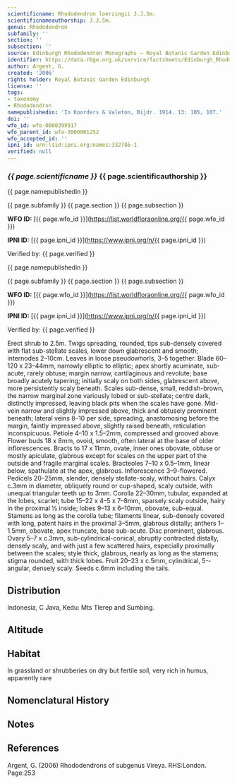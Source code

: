 ```yaml
---
scientificname: Rhododendron loerzingii J.J.Sm.
scientificnameauthorship: J.J.Sm.
genus: Rhododendron
subfamily: ''
section: ''
subsection: ''
source: Edinburgh Rhododendron Monographs – Royal Botanic Garden Edinburgh
identifier: https://data.rbge.org.uk/service/factsheets/Edinburgh_Rhododendron_Monographs.xhtml
author: Argent, G.
created: '2006'
rights holder: Royal Botanic Garden Edinburgh
license: ''
tags:
- taxonomy
- Rhododendron
namepublishedin: 'In Koorders & Valeton, Bijdr. 1914. 13: 105, 107.'
doi: ''
wfo_id: wfo-0000399917
wfo_parent_id: wfo-3000001252
wfo_accepted_id: ''
ipni_id: urn:lsid:ipni.org:names:332786-1
verified: null
---
```

### _{{ page.scientificname }}_ {{ page.scientificauthorship }}
 {{ page.namepublishedin }}

{{ page.subfamily }} {{ page.section }} {{ page.subsection }}

**WFO ID:** [{{ page.wfo_id }}](https://list.worldfloraonline.org/{{ page.wfo_id }})

**IPNI ID:** [{{ page.ipni_id }}](https://www.ipni.org/n/{{ page.ipni_id }})

Verified by: {{ page.verified }}

 {{ page.namepublishedin }}

{{ page.subfamily }} {{ page.section }} {{ page.subsection }}

**WFO ID:** [{{ page.wfo_id }}](https://list.worldfloraonline.org/{{ page.wfo_id }})

**IPNI ID:** [{{ page.ipni_id }}](https://www.ipni.org/n/{{ page.ipni_id }})

Verified by: {{ page.verified }}



Erect shrub to 2.5m. Twigs spreading, rounded, tips sub-densely covered with flat sub-stellate scales, lower down glabrescent and smooth; internodes 2–10cm. Leaves in loose pseudowhorls, 3–5 together. Blade 60–120 x 23–44mm, narrowly elliptic to elliptic; apex shortly acuminate, sub-acute, rarely obtuse; margin narrow, cartilaginous and revolute; base broadly acutely tapering; initially scaly on both sides, glabrescent above, more persistently scaly beneath. Scales sub-dense, small, reddish-brown, the narrow marginal zone variously lobed or sub-stellate; centre dark, distinctly impressed, leaving black pits when the scales have gone. Mid-vein narrow and slightly impressed above, thick and obtusely prominent beneath; lateral veins 8–10 per side, spreading, anastomosing before the margin, faintly impressed above, slightly raised beneath, reticulation inconspicuous. Petiole 4–10 x 1.5–2mm, compressed and grooved above. Flower buds 18 x 8mm, ovoid, smooth, often lateral at the base of older inflorescences. Bracts to 17 x 11mm, ovate, inner ones obovate, obtuse or mostly apic­ulate, glabrous except for scales on the upper part of the outside and fragile marginal scales. Bracteoles 7–10 x 0.5–1mm, linear below, spathulate at the apex, glabrous. Inflorescence 3–9-flowered. Pedicels 20–25mm, slender, densely stellate-scaly, without hairs. Calyx c.3mm in diameter, obliquely round or cup-shaped, scaly outside, with unequal triangular teeth up to 3mm. Corolla 22–30mm, tubular, expanded at the lobes, scarlet; tube 15–22 x 4–5 x 7–8mm, sparsely scaly outside, hairy in the proximal ½ inside; lobes 9–13 x 6–10mm, obovate, sub-equal. Stamens as long as the corolla tube; filaments linear, sub-densely covered with long, patent hairs in the proximal 3–5mm, glabrous distally; anthers 1–1.5mm, obovate, apex truncate, base sub-acute. Disc prominent, glabrous. Ovary 5–7 x c.3mm, sub-cylindrical-conical, abruptly contracted distally, densely scaly, and with just a few scattered hairs, especially proximally between the scales; style thick, glabrous, nearly as long as the stamens; stigma rounded, with thick lobes. Fruit 20–23 x c.5mm, cylindrical, 5-­angular, densely scaly. Seeds c.6mm including the tails.

## Distribution
Indonesia, C Java, Kedu: Mts Tlerep and Sumbing.

## Altitude


## Habitat
In grassland or shrubberies on dry but fertile soil, very rich in humus, apparently rare

## Nomenclatural History

                       
## Notes


## References

Argent, G. (2006) Rhododendrons of subgenus Vireya. RHS:London. Page:253
